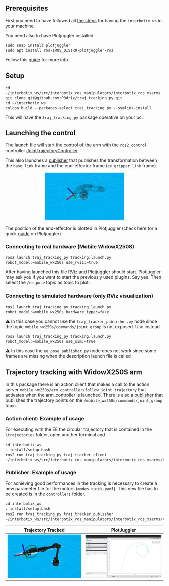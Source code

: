 ## Prerequisites

First you need to have followed all [the steps](https://docs.trossenrobotics.com/interbotix_xsarms_docs/ros_interface/ros2/software_setup.html#amd64-architecture) for having the `interbotix_ws` in your machine.

You need also to have Plotjuggler installed:
```
sudo snap install plotjuggler
sudo apt install ros-$ROS_DISTRO-plotjuggler-ros
```
Follow this [guide](https://github.com/facontidavide/PlotJuggler/tree/main) for more info.


## Setup 

```
cd ~/interbotix_ws/src/interbotix_ros_manipulators/interbotix_ros_xsarms
git clone git@github.com:P3dr1x/traj_tracking_py.git
cd ~/interbotix_ws
colcon build --packages-select traj_tracking_py --symlink-install
```

This will have the `traj_tracking_py` package operative on your pc.

## Launching the control

The launch file will start the control of the arm with the `ros2_control` controller [JointTrajectoryController](https://control.ros.org/humble/doc/ros2_controllers/joint_trajectory_controller/doc/userdoc.html).

This also launches a [publisher](https://github.com/P3dr1x/traj_tracking_py/blob/main/traj_tracking_py/ee_pose_publisher.py) that publishes the transformation between the `base_link` frame and the end-effector frame (`ee_gripper_link` frame). 

<div align="center">
  <img src="media/tf_base_ee.png" alt="tf_ee" width="50%">
</div>

The position of the end-effector is plotted in Plotjuggler (check here for a quick [guide](https://youtu.be/9kFRecDU1bg?si=nHbMTthe3SLJ_b6p) on Plotjuggler). 

### Connecting to real hardware (Mobile WidowX250S)

```
ros2 launch traj_tracking_py tracking.launch.py robot_model:=mobile_wx250s use_rviz:=true
```

After having launched this file RViz and Plotjuggler should start. Plotjuggler may ask you if you want to start the previously used plugins. Say yes. Then select the `/ee_pose` topic as topic to plot.

### Connecting to simulated hardware (only RViz visualization)

```
ros2 launch traj_tracking_py tracking.launch.py robot_model:=mobile_wx250s hardware_type:=fake
```

⚠️ In this case you cannot use the `traj_tracker_publisher.py` node since the topic `mobile_wx250s/commands/joint_group` is not exposed. Use instead 

```
ros2 launch traj_tracking_py tracking.launch.py robot_model:=mobile_wx250s use_sim:=true
```

⚠️ In this case the `ee_pose_publisher.py` node does not work since some frames are missing when the description launch file is called

## Trajectory tracking with WidowX250S arm

In this package there is an action client that makes a call to the action server `mobile_wx250s/arm_controller/follow_joint_trajectory` that activates when the arm_controller is launched. There is also a [publisher]() that publishes the trajectory points on the `/mobile_wx250s/commands/joint_group` topic.

### Action client: Example of usage

For executing with the EE the circular trajectory that is contained in the `\trajectories` folder, open another terminal and

```
cd interbotix_ws
. install/setup.bash
ros2 run traj_tracking_py traj_tracker_client ~/interbotix_ws/src/interbotix_ros_manipulators/interbotix_ros_xsarms/traj_tracking_py/trajectories/q_traj_circle.csv
```
### Publisher: Example of usage

For achieving good performances in the tracking is necessary to create a new parameter file for the motors (`modes_quick.yaml`). This new file has to be created is in the `controllers` folder.

```
cd interbotix_ws
. install/setup.bash
ros2 run traj_tracking_py traj_tracker_publisher ~/interbotix_ws/src/interbotix_ros_manipulators/interbotix_ros_xsarms/traj_tracking_py/trajectories/q_traj_circle.csv

```

 Trajectory Tracked | PlotJuggler |
|-------------------|-------------|
| ![traj_tracked](media/traj_tracked.png) | ![plotjuggler](media/plotjuggler_updated.png) |
